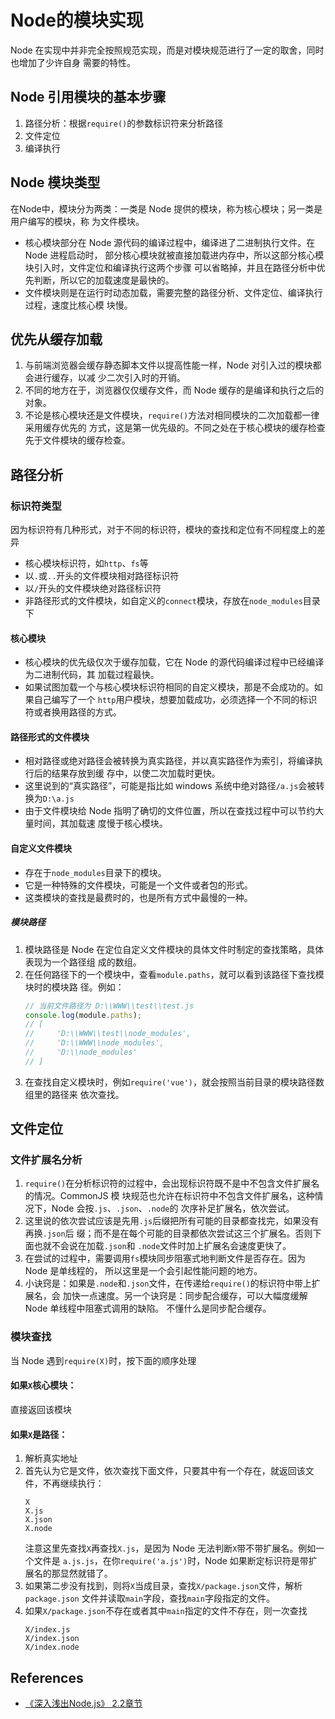 # Node的模块实现

Node 在实现中并非完全按照规范实现，而是对模块规范进行了一定的取舍，同时也增加了少许自身
需要的特性。


## Node 引用模块的基本步骤
1. 路径分析：根据`require()`的参数标识符来分析路径
2. 文件定位
3. 编译执行


## Node 模块类型
在Node中，模块分为两类：一类是 Node 提供的模块，称为核心模块；另一类是用户编写的模块，称
为文件模块。
* 核心模块部分在 Node 源代码的编译过程中，编译进了二进制执行文件。在 Node 进程启动时，
部分核心模块就被直接加载进内存中，所以这部分核心模块引入时，文件定位和编译执行这两个步骤
可以省略掉，并且在路径分析中优先判断，所以它的加载速度是最快的。
* 文件模块则是在运行时动态加载，需要完整的路径分析、文件定位、编译执行过程，速度比核心模
块慢。


## 优先从缓存加载
1. 与前端浏览器会缓存静态脚本文件以提高性能一样，Node 对引入过的模块都会进行缓存，以减
少二次引入时的开销。
2. 不同的地方在于，浏览器仅仅缓存文件，而 Node 缓存的是编译和执行之后的对象。
3. 不论是核心模块还是文件模块，`require()`方法对相同模块的二次加载都一律采用缓存优先的
方式，这是第一优先级的。不同之处在于核心模块的缓存检查先于文件模块的缓存检查。


## 路径分析
### 标识符类型
因为标识符有几种形式，对于不同的标识符，模块的查找和定位有不同程度上的差异
* 核心模块标识符，如`http`、`fs`等
* 以`.`或`..`开头的文件模块相对路径标识符
* 以`/`开头的文件模块绝对路径标识符
* 非路径形式的文件模块，如自定义的`connect`模块，存放在`node_modules`目录下

#### 核心模块
* 核心模块的优先级仅次于缓存加载，它在 Node 的源代码编译过程中已经编译为二进制代码，其
加载过程最快。
* 如果试图加载一个与核心模块标识符相同的自定义模块，那是不会成功的。如果自己编写了一个
`http`用户模块，想要加载成功，必须选择一个不同的标识符或者换用路径的方式。

#### 路径形式的文件模块
* 相对路径或绝对路径会被转换为真实路径，并以真实路径作为索引，将编译执行后的结果存放到缓
存中，以使二次加载时更快。
* 这里说到的“真实路径”，可能是指比如 windows 系统中绝对路径`/a.js`会被转换为`D:\a.js`
* 由于文件模块给 Node 指明了确切的文件位置，所以在查找过程中可以节约大量时间，其加载速
度慢于核心模块。

#### 自定义文件模块
* 存在于`node_modules`目录下的模块。
* 它是一种特殊的文件模块，可能是一个文件或者包的形式。
* 这类模块的查找是最费时的，也是所有方式中最慢的一种。

##### 模块路径
1. 模块路径是 Node 在定位自定义文件模块的具体文件时制定的查找策略，具体表现为一个路径组
成的数组。
2. 在任何路径下的一个模块中，查看`module.paths`，就可以看到该路径下查找模块时的模块路
径。例如：
    ```js
    // 当前文件路径为 D:\\WWW\\test\\test.js
    console.log(module.paths);
    // [
    //     'D:\\WWW\\test\\node_modules',
    //     'D:\\WWW\\node_modules',
    //     'D:\\node_modules'
    // ]
    ```
3. 在查找自定义模块时，例如`require('vue')`，就会按照当前目录的模块路径数组里的路径来
依次查找。


## 文件定位
### 文件扩展名分析
1. `require()`在分析标识符的过程中，会出现标识符既不是中不包含文件扩展名的情况。CommonJS 模
块规范也允许在标识符中不包含文件扩展名，这种情况下，Node 会按`.js`、`.json`、`.node`的
次序补足扩展名，依次尝试。
2. 这里说的依次尝试应该是先用`.js`后缀把所有可能的目录都查找完，如果没有再换`.json`后
缀；而不是在每个可能的目录都依次尝试这三个扩展名。否则下面也就不会说在加载`.json`和
`.node`文件时加上扩展名会速度更快了。
3. 在尝试的过程中，需要调用`fs`模块同步阻塞式地判断文件是否存在。因为 Node 是单线程的，
所以这里是一个会引起性能问题的地方。
4. 小诀窍是：如果是`.node`和`.json`文件，在传递给`require()`的标识符中带上扩展名，会
加快一点速度。另一个诀窍是：同步配合缓存，可以大幅度缓解 Node 单线程中阻塞式调用的缺陷。
不懂什么是同步配合缓存。

### 模块查找
当 Node 遇到`require(X)`时，按下面的顺序处理
#### 如果`X`核心模块：
直接返回该模块

#### 如果`X`是路径：
1. 解析真实地址
2. 首先认为它是文件，依次查找下面文件，只要其中有一个存在，就返回该文件，不再继续执行：
    ```
    X
    X.js
    X.json
    X.node
    ```
    注意这里先查找`X`再查找`X.js`，是因为 Node 无法判断`X`带不带扩展名。例如一个文件是
    `a.js.js`，在你`require('a.js')`时，Node 如果断定标识符是带扩展名的那显然就错了。
3. 如果第二步没有找到，则将`X`当成目录，查找`X/package.json`文件，解析`package.json`
文件并读取`main`字段，查找`main`字段指定的文件。
4. 如果`X/package.json`不存在或者其中`main`指定的文件不存在，则一次查找
    ```
    X/index.js
    X/index.json
    X/index.node
    ```


## References
* [《深入浅出Node.js》 2.2章节](https://book.douban.com/subject/25768396/)
